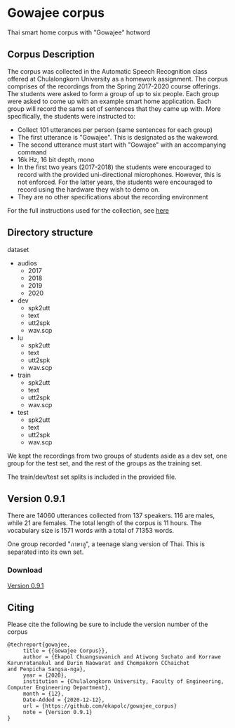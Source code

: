 # Gowajee corpus
Thai smart home corpus with "Gowajee" hotword

## Corpus Description

The corpus was collected in the Automatic Speech Recognition class offered at Chulalongkorn University as a homework assignment. The corpus comprises of the recordings from the Spring 2017-2020 course offerings. The students were asked to form a group of up to six people. Each group were asked to come up with an example smart home application. Each group will record the same set of sentences that they came up with. More specifically, the students were instructed to:

* Collect 101 utterances per person (same sentences for each group)
* The first utterance is "Gowajee". This is designated as the wakeword.
* The second utterance must start with "Gowajee" with an accompanying command
* 16k Hz, 16 bit depth, mono
* In the first two years (2017-2018) the students were encouraged to record with the provided uni-directional microphones. However, this is not enforced. For the latter years, the students were encouraged to record using the hardware they wish to demo on.
* They are no other specifications about the recording environment

For the full instructions used for the collection, see [here](https://github.com/ekapolc/ASR_course/tree/master/HW3)

## Directory structure

dataset
* audios
    * 2017 
    * 2018
    * 2019
    * 2020
* dev
    * spk2utt
    * text
    * utt2spk
    * wav.scp
* lu
    * spk2utt
    * text
    * utt2spk
    * wav.scp
* train
    * spk2utt
    * text
    * utt2spk
    * wav.scp
* test
    * spk2utt
    * text
    * utt2spk
    * wav.scp

We kept the recordings from two groups of students aside as a dev set, one group for the test set, and the rest of the groups as the training set.

The train/dev/test set splits is included in the provided file.

## Version 0.9.1

There are 14060 utterances collected from 137 speakers. 116 are males, while 21 are females. The total length of the corpus is 11 hours. The vocabulary size is 1571 words with a total of 71353 words.

One group recorded "ภาษาลู", a teenage slang version of Thai. This is separated into its own set.

### Download

[Version 0.9.1](https://drive.google.com/file/d/1DRQcxd2jymA1CcCZotiFTSZj5RGs6uUb/view?usp=sharing)

## Citing

Please cite the following be sure to include the version number of the corpus

```
@techreport{gowajee,
     title = {{Gowajee Corpus}},
     author = {Ekapol Chuangsuwanich and Atiwong Suchato and Korrawe Karunratanakul and Burin Naowarat and Chompakorn CChaichot
and Penpicha Sangsa-nga},
     year = {2020},
     institution = {Chulalongkorn University, Faculty of Engineering, Computer Engineering Department},
     month = {12},
     Date-Added = {2020-12-12},
     url = {https://github.com/ekapolc/gowajee_corpus}
     note = {Version 0.9.1}
}
```


